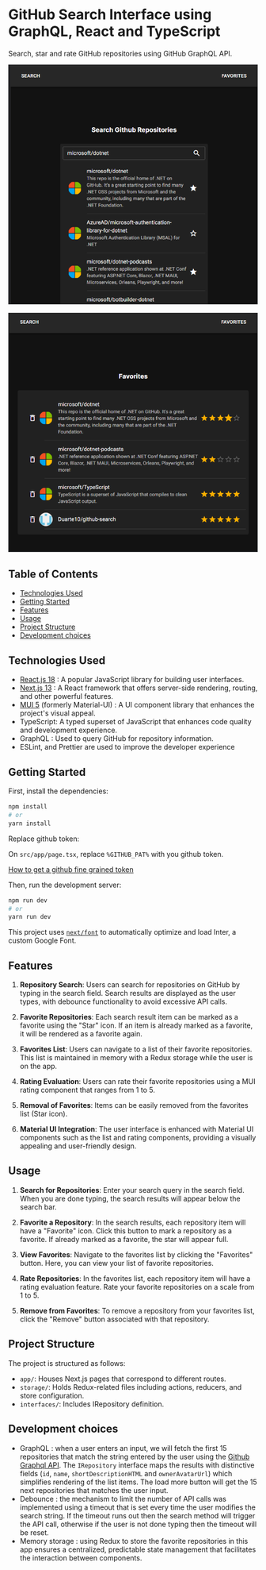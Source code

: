 <!-- omit from toc --> 
# GitHub Search Interface using GraphQL, React and TypeScript

Search, star and rate GitHub repositories using GitHub GraphQL API.

![Home page](docs/homepage.PNG)

![Favorites](docs/favorites.PNG)
<!-- omit from toc --> 
## Table of Contents
- [Technologies Used](#technologies-used)
- [Getting Started](#getting-started)
- [Features](#features)
- [Usage](#usage)
- [Project Structure](#project-structure)
- [Development choices](#development-choices)

## Technologies Used

- [React.js 18](https://reactjs.org/) : A popular JavaScript library for building user interfaces.
- [Next.js 13](https://nextjs.org/) : A React framework that offers server-side rendering, routing, and other powerful features.
- [MUI 5](https://mui.com/) (formerly Material-UI) : A UI component library that enhances the project's visual appeal.
- TypeScript: A typed superset of JavaScript that enhances code quality and development experience.
- GraphQL : Used to query GitHub for repository information.
- ESLint, and Prettier are used to improve the developer experience

## Getting Started

First, install the dependencies:

```bash
npm install
# or
yarn install
```

Replace github token:

On `src/app/page.tsx`, replace `%GITHUB_PAT%` with you github token.

[How to get a github fine grained token](https://docs.github.com/en/authentication/keeping-your-account-and-data-secure/managing-your-personal-access-tokens)

Then, run the development server:

```bash
npm run dev
# or
yarn run dev
```

This project uses [`next/font`](https://nextjs.org/docs/basic-features/font-optimization) to automatically optimize and load Inter, a custom Google Font.


## Features

1. **Repository Search**: Users can search for repositories on GitHub by typing in the search field. Search results are displayed as the user types, with debounce functionality to avoid excessive API calls.

2. **Favorite Repositories**: Each search result item can be marked as a favorite using the "Star" icon. If an item is already marked as a favorite, it will be rendered as a favorite again.

3. **Favorites List**: Users can navigate to a list of their favorite repositories. This list is maintained in memory with a Redux storage while the user is on the app.

4. **Rating Evaluation**: Users can rate their favorite repositories using a MUI rating component that ranges from 1 to 5.

5. **Removal of Favorites**: Items can be easily removed from the favorites list (Star icon).

6. **Material UI Integration**: The user interface is enhanced with Material UI components such as the list and rating components, providing a visually appealing and user-friendly design.

## Usage

1. **Search for Repositories**: Enter your search query in the search field. When you are done typing, the search results will appear below the search bar.

2. **Favorite a Repository**: In the search results, each repository item will have a "Favorite" icon. Click this button to mark a repository as a favorite. If already marked as a favorite, the star will appear full.

3. **View Favorites**: Navigate to the favorites list by clicking the "Favorites" button. Here, you can view your list of favorite repositories.

4. **Rate Repositories**: In the favorites list, each repository item will have a rating evaluation feature. Rate your favorite repositories on a scale from 1 to 5.

5. **Remove from Favorites**: To remove a repository from your favorites list, click the "Remove" button associated with that repository.

## Project Structure

The project is structured as follows:

- `app/`: Houses Next.js pages that correspond to different routes.
- `storage/`: Holds Redux-related files including actions, reducers, and store configuration.
- `interfaces/`: Includes IRepository definition.

## Development choices

- GraphQL : when a user enters an input, we will fetch  the first 15 repositories that match the string entered by the user using the [Github Graphql API](https://docs.github.com/en/graphql). The `IRepository` interface maps the results with distinctive fields (`id`,
  `name`, `shortDescriptionHTML` and `ownerAvatarUrl`) which simplifies rendering of the list items. The load more button will get the 15 next repositories that matches the user input. 
- Debounce : the mechanism to limit the number of API calls was implemented using a timeout that is set every time the user modifies the search string. If the timeout runs out then the search method will trigger the API call, otherwise if the user is not done typing then the timeout will be reset.
- Memory storage : using Redux to store the favorite repositories in this app ensures a centralized, predictable state management that facilitates the interaction between components.